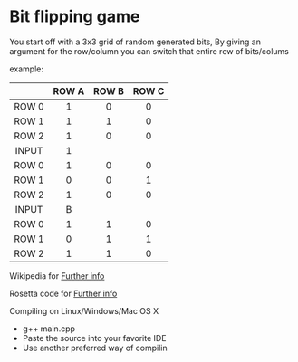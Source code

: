 # Bit flipping game
You start off with a 3x3 grid of random generated bits, 
By giving an argument for the row/column you can switch that entire row of bits/colums

example:

| | ROW A | ROW B | ROW C |
| :-: | :-: | :-: | :-: |
| ROW 0 | 1 | 0 | 0 |
| ROW 1 | 1 | 1 | 0 |
| ROW 2 | 1 | 0 | 0 |
| INPUT |     1     |
| ROW 0 | 1 | 0 | 0 |
| ROW 1 | 0 | 0 | 1 |
| ROW 2 | 1 | 0 | 0 |
| INPUT |     B     |
| ROW 0 | 1 | 1 | 0 |
| ROW 1 | 0 | 1 | 1 |
| ROW 2 | 1 | 1 | 0 |

Wikipedia for [Further info](https://en.wikipedia.org/wiki/Bit_flipping)

Rosetta code for [Further info](http://rosettacode.org/wiki/Flipping_bits_game)

Compiling on Linux/Windows/Mac OS X
  - g++ main.cpp
  - Paste the source into your favorite IDE
  - Use another preferred way of compilin
